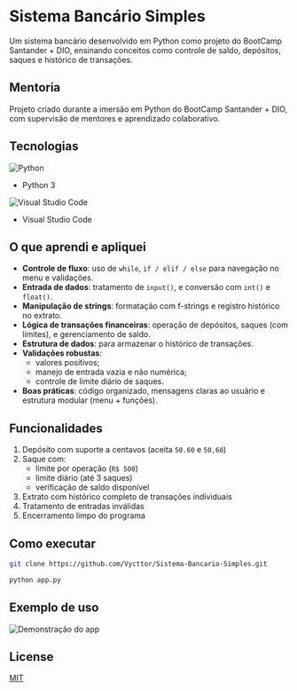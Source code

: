 # Sistema Bancário Simples

Um sistema bancário desenvolvido em Python como projeto do BootCamp Santander + DIO, ensinando conceitos como controle de saldo, depósitos, saques e histórico de transações.

## Mentoria

Projeto criado durante a imersão em Python do BootCamp Santander + DIO, com supervisão de mentores e aprendizado colaborativo.

## Tecnologias
![Python](https://img.shields.io/badge/python-3670A0?style=for-the-badge&logo=python&logoColor=ffdd54) 
- Python 3

![Visual Studio Code](https://img.shields.io/badge/Visual%20Studio%20Code-0078d7.svg?style=for-the-badge&logo=visual-studio-code&logoColor=white)
- Visual Studio Code
## O que aprendi e apliquei

- **Controle de fluxo**: uso de `while`, `if / elif / else` para navegação no menu e validações.
- **Entrada de dados**: tratamento de `input()`, e conversão com `int()` e `float()`.
- **Manipulação de strings**: formatação com f-strings e registro histórico no extrato.
- **Lógica de transações financeiras**: operação de depósitos, saques (com limites), e gerenciamento de saldo.
- **Estrutura de dados**: para armazenar o histórico de transações.
- **Validações robustas**:
  - valores positivos;
  - manejo de entrada vazia e não numérica;
  - controle de limite diário de saques.
- **Boas práticas**: código organizado, mensagens claras ao usuário e estrutura modular (menu + funções).

## Funcionalidades

1. Depósito com suporte a centavos (aceita `50.60` e `50,60`)
2. Saque com:
   - limite por operação (`R$ 500`)
   - limite diário (até 3 saques)
   - verificação de saldo disponível
3. Extrato com histórico completo de transações individuais
4. Tratamento de entradas inválidas
5. Encerramento limpo do programa

## Como executar

```bash
git clone https://github.com/Vycttor/Sistema-Bancario-Simples.git

python app.py
````

## Exemplo de uso
![Demonstração do app](img/example-2.png)

## License

[MIT](https://choosealicense.com/licenses/mit/)
